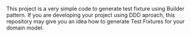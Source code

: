 This project is a very simple code to generate test fixture using Builder pattern. If you are developing your project using DDD aproach, this repository may give you an idea how to generate Test Fixtures for your domain model.
